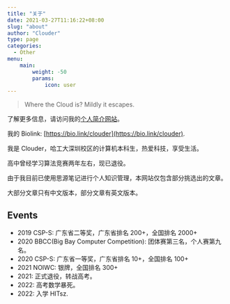 ```yaml
---
title: "关于"
date: 2021-03-27T11:16:22+08:00
slug: "about"
author: "Clouder"
type: page
categories:
  - Other
menu:
    main:
        weight: -50
        params:
            icon: user
---
```


> Where the Cloud is? Mildly it escapes.

了解更多信息，请访问我的[个人简介网站](https://about.codein.icu/)。

我的 Biolink: [https://bio.link/clouder](https://bio.link/clouder).

我是 Clouder，哈工大深圳校区的计算机本科生，热爱科技，享受生活。

高中曾经学习算法竞赛两年左右，现已退役。

由于我目前已使用思源笔记进行个人知识管理，本网站仅包含部分挑选出的文章。

大部分文章只有中文版本，部分文章有英文版本。

## Events

- 2019 CSP-S: 广东省二等奖，广东省排名 200+，全国排名 2000+
- 2020 BBCC(Big Bay Computer Competition): 团体赛第三名，个人赛第九名。
- 2020 CSP-S: 广东省一等奖，广东省排名 10+，全国排名 100+
- 2021 NOIWC: 银牌，全国排名 300+
- 2021: 正式退役，转战高考。
- 2022: 高考数学暴死。
- 2022: 入学 HITsz.
